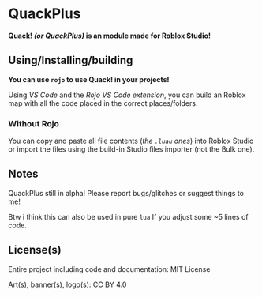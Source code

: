 # QuackPlus
**Quack! _(or QuackPlus)_ is an module made for Roblox Studio!**

## Using/Installing/building
**You can use `rojo` to use Quack! in your projects!**

Using _VS Code_ and the _Rojo VS Code extension_, you can build an Roblox map with all the code placed in the correct places/folders.

### Without Rojo
You can copy and paste all file contents (_the `.luau` ones_) into Roblox Studio or import the files using the build-in Studio files importer (not the Bulk one).

## Notes
QuackPlus still in alpha! Please report bugs/glitches or suggest things to me!

Btw i think this can also be used in pure `lua` If you adjust some ~5 lines of code.

## License(s)
Entire project including code and documentation: MIT License

Art(s), banner(s), logo(s): CC BY 4.0
